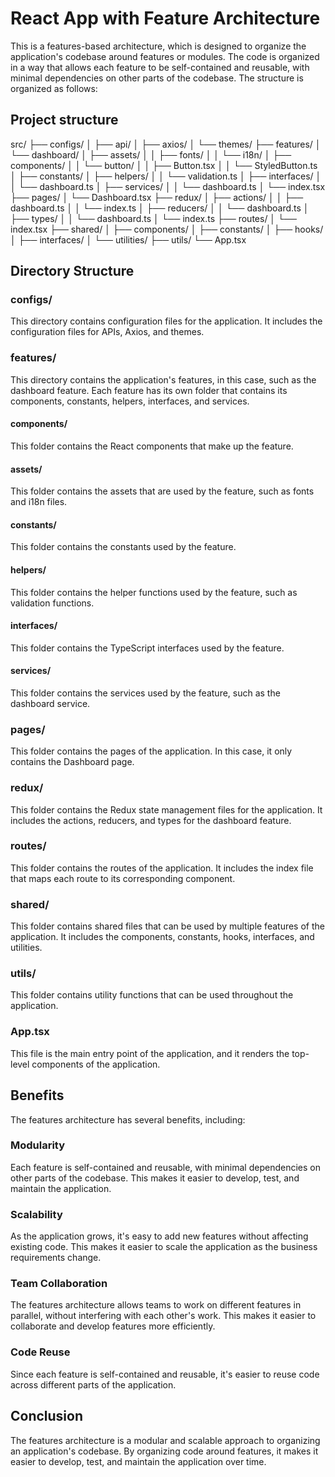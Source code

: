 # React App with Feature Architecture

This is a features-based architecture, which is designed to organize the application's codebase around features or modules. The code is organized in a way that allows each feature to be self-contained and reusable, with minimal dependencies on other parts of the codebase. The structure is organized as follows:

## Project structure

src/
├── configs/
│   ├── api/
│   ├── axios/
│   └── themes/
├── features/
│   └── dashboard/
│       ├── assets/
│       │   ├── fonts/
│       │   └── i18n/
│       ├── components/
│       │   └── button/
│       │       ├── Button.tsx
│       │       └── StyledButton.ts
│       ├── constants/
│       ├── helpers/
│       │   └── validation.ts
│       ├── interfaces/
│       │   └── dashboard.ts
│       ├── services/
│       │   └── dashboard.ts
│       └── index.tsx
├── pages/
│   └── Dashboard.tsx
├── redux/
│   ├── actions/
│   │   ├── dashboard.ts
│   │   └── index.ts
│   ├── reducers/
│   │   └── dashboard.ts
│   ├── types/
│   │   └── dashboard.ts
│   └── index.ts
├── routes/
│   └── index.tsx
├── shared/
│   ├── components/
│   ├── constants/
│   ├── hooks/
│   ├── interfaces/
│   └── utilities/
├── utils/
└── App.tsx

## Directory Structure

### configs/
This directory contains configuration files for the application. It includes the configuration files for APIs, Axios, and themes.

### features/
This directory contains the application's features, in this case, such as the dashboard feature. Each feature has its own folder that contains its components, constants, helpers, interfaces, and services.

#### components/
This folder contains the React components that make up the feature.

#### assets/
This folder contains the assets that are used by the feature, such as fonts and i18n files.

#### constants/
This folder contains the constants used by the feature.

#### helpers/
This folder contains the helper functions used by the feature, such as validation functions.

#### interfaces/
This folder contains the TypeScript interfaces used by the feature.

#### services/
This folder contains the services used by the feature, such as the dashboard service.

### pages/
This folder contains the pages of the application. In this case, it only contains the Dashboard page.

### redux/
This folder contains the Redux state management files for the application. It includes the actions, reducers, and types for the dashboard feature.

### routes/
This folder contains the routes of the application. It includes the index file that maps each route to its corresponding component.

### shared/
This folder contains shared files that can be used by multiple features of the application. It includes the components, constants, hooks, interfaces, and utilities.

### utils/
This folder contains utility functions that can be used throughout the application.

### App.tsx
This file is the main entry point of the application, and it renders the top-level components of the application.

## Benefits
The features architecture has several benefits, including:

### Modularity
Each feature is self-contained and reusable, with minimal dependencies on other parts of the codebase. This makes it easier to develop, test, and maintain the application.

### Scalability
As the application grows, it's easy to add new features without affecting existing code. This makes it easier to scale the application as the business requirements change.

### Team Collaboration
The features architecture allows teams to work on different features in parallel, without interfering with each other's work. This makes it easier to collaborate and develop features more efficiently.

### Code Reuse
Since each feature is self-contained and reusable, it's easier to reuse code across different parts of the application.

## Conclusion
The features architecture is a modular and scalable approach to organizing an application's codebase. By organizing code around features, it makes it easier to develop, test, and maintain the application over time.
